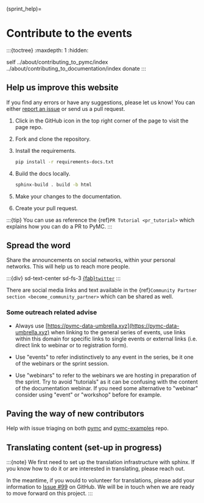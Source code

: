 (sprint_help)=
# Contribute to the events

:::{toctree}
:maxdepth: 1
:hidden:

self
../about/contributing_to_pymc/index
../about/contributing_to_documentation/index
donate
:::

## Help us improve this website

If you find any errors or have any suggestions, please let us know! You can either [report an issue](https://github.com/pymc-devs/pymc-data-umbrella/issues/new) or send us a pull request.

1. Click in the GitHub icon in the top right corner of the page to visit the page repo.

2. Fork and clone the repository.

3. Install the requirements.

    ```bash
    pip install -r requirements-docs.txt
    ```

4. Build the docs locally.

    ```bash
    sphinx-build . build -b html
    ```

5. Make your changes to the documentation.

6. Create your pull request.

:::{tip}
You can use as reference the {ref}`PR Tutorial <pr_tutorial>` which explains how you can do a PR to PyMC.
:::

## Spread the word

Share the announcements on social networks, within your personal networks. This will help us to reach more people.

:::{div} sd-text-center sd-fs-3
[{fab}`twitter`](https://twitter.com/intent/tweet?text=https://pymc-data-umbrella.xyz)
:::

There are social media links and text available in the {ref}`Community Partner section <become_community_partner>` which can be shared as well. 

### Some outreach related advise

* Always use [https://pymc-data-umbrella.xyz](https://pymc-data-umbrella.xyz) when linking
  to the general series of events, use links within this domain for specific links to single
  events or external links (i.e. direct link to webinar or to registration form).

* Use "events" to refer indistinctively to any event in the series, be it one of the webinars or the
  sprint session.
* Use "webinars" to refer to the webinars we are hosting in preparation of the sprint. Try
  to avoid "tutorials" as it can be confusing with the content of the documentation webinar.
  If you need some alternative to "webinar" consider using "event" or "workshop" before for example.

## Paving the way of new contributors

Help with issue triaging on both [pymc](https://github.com/pymc-devs/pymc) and [pymc-examples](https://github.com/pymc-devs/pymc-examples) repo.

## Translating content (set-up in progress)

:::{note}
We first need to set up the translation infrastructure with sphinx. If you know how to do it or are interested in translating, please reach out.

In the meantime, if you would to volunteer for translations, please add your information to [Issue #99](https://github.com/pymc-devs/pymc-data-umbrella/issues/99) on GitHub. We will be in touch when we are ready to move forward on this project.
:::
